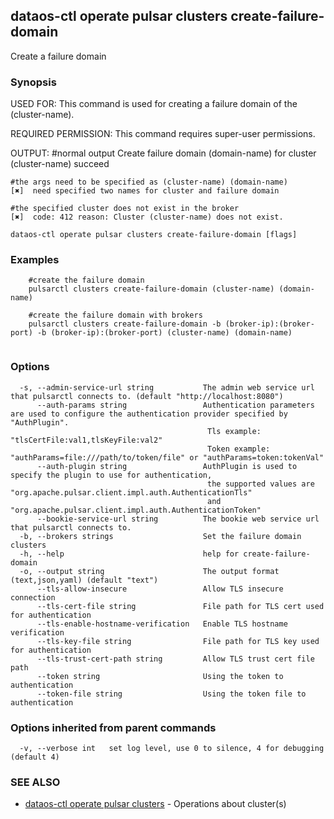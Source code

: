 ## dataos-ctl operate pulsar clusters create-failure-domain

Create a failure domain

### Synopsis

USED FOR:
    This command is used for creating a failure domain of the (cluster-name).

REQUIRED PERMISSION:
    This command requires super-user permissions.

OUTPUT:
    #normal output
    Create failure domain (domain-name) for cluster (cluster-name) succeed

    #the args need to be specified as (cluster-name) (domain-name)
    [✖]  need specified two names for cluster and failure domain

    #the specified cluster does not exist in the broker
    [✖]  code: 412 reason: Cluster (cluster-name) does not exist.



```
dataos-ctl operate pulsar clusters create-failure-domain [flags]
```

### Examples

```
    #create the failure domain
    pulsarctl clusters create-failure-domain (cluster-name) (domain-name)

    #create the failure domain with brokers
    pulsarctl clusters create-failure-domain -b (broker-ip):(broker-port) -b (broker-ip):(broker-port) (cluster-name) (domain-name)


```

### Options

```
  -s, --admin-service-url string           The admin web service url that pulsarctl connects to. (default "http://localhost:8080")
      --auth-params string                 Authentication parameters are used to configure the authentication provider specified by "AuthPlugin".
                                            Tls example: "tlsCertFile:val1,tlsKeyFile:val2"
                                            Token example: "authParams=file:///path/to/token/file" or "authParams=token:tokenVal"
      --auth-plugin string                 AuthPlugin is used to specify the plugin to use for authentication,
                                            the supported values are "org.apache.pulsar.client.impl.auth.AuthenticationTls"
                                            and "org.apache.pulsar.client.impl.auth.AuthenticationToken"
      --bookie-service-url string          The bookie web service url that pulsarctl connects to.
  -b, --brokers strings                    Set the failure domain clusters
  -h, --help                               help for create-failure-domain
  -o, --output string                      The output format (text,json,yaml) (default "text")
      --tls-allow-insecure                 Allow TLS insecure connection
      --tls-cert-file string               File path for TLS cert used for authentication
      --tls-enable-hostname-verification   Enable TLS hostname verification
      --tls-key-file string                File path for TLS key used for authentication
      --tls-trust-cert-path string         Allow TLS trust cert file path
      --token string                       Using the token to authentication
      --token-file string                  Using the token file to authentication
```

### Options inherited from parent commands

```
  -v, --verbose int   set log level, use 0 to silence, 4 for debugging (default 4)
```

### SEE ALSO

* [dataos-ctl operate pulsar clusters](dataos-ctl_operate_pulsar_clusters.md)	 - Operations about cluster(s)

